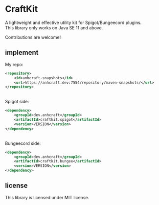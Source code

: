 # CraftKit
A lightweight and effective utility kit for Spigot/Bungeecord plugins.<br>
This library only works on Java SE 11 and above.

Contributions are welcome!

## implement
My repo:
```xml
<repository>
    <id>anhcraft-snapshots</id>
    <url>https://anhcraft.dev:7554/repository/maven-snapshots/</url>
</repository>
```

<br>
Spigot side:

```xml
<dependency>
    <groupId>dev.anhcraft</groupId>
    <artifactId>craftkit.spigot</artifactId>
    <version>VERSION</version>
</dependency>
```

<br>
Bungeecord side:

```xml
<dependency>
    <groupId>dev.anhcraft</groupId>
    <artifactId>craftkit.bungee</artifactId>
    <version>VERSION</version>
</dependency>
```

## license
This library is licensed under MIT license.
